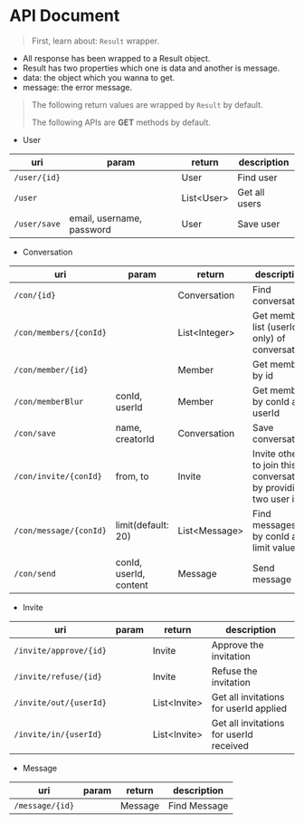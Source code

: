 # API Document

> First, learn about: `Result` wrapper.

- All response has been wrapped to a Result object.
- Result has two properties which one is data and another is message.
- data: the object which you wanna to get.
- message: the error message.

> The following return values are wrapped by `Result` by default.
>
> The following APIs are **GET** methods by default.

- User

| uri          | param                     | return       | description   |
|--------------|---------------------------|--------------|---------------|
| `/user/{id}` |                           | User         | Find user     |
| `/user`      |                           | List\<User\> | Get all users |
| `/user/save` | email, username, password | User         | Save user     |

- Conversation

| uri                    | param                  | return          | description                                                      |
|------------------------|------------------------|-----------------|------------------------------------------------------------------|
| `/con/{id}`            |                        | Conversation    | Find conversation                                                |
| `/con/members/{conId}` |                        | List\<Integer\> | Get member list (userId only) of conversation                    |
| `/con/member/{id}`     |                        | Member          | Get member by id                                                 |
| `/con/memberBlur`      | conId, userId          | Member          | Get member by conId and userId                                   |
| `/con/save`            | name, creatorId        | Conversation    | Save conversation                                                |
| `/con/invite/{conId}`  | from, to               | Invite          | Invite other to join this conversation by providing two user ids |
| `/con/message/{conId}` | limit(default: 20)     | List\<Message\> | Find messages by conId and limit value                           |
| `/con/send`            | conId, userId, content | Message         | Send message                                                     |

- Invite

| uri                    | param | return         | description                             |
|------------------------|-------|----------------|-----------------------------------------|
| `/invite/approve/{id}` |       | Invite         | Approve the invitation                  |
| `/invite/refuse/{id}`  |       | Invite         | Refuse the invitation                   |
| `/invite/out/{userId}` |       | List\<Invite\> | Get all invitations for userId applied  |
| `/invite/in/{userId}`  |       | List\<Invite\> | Get all invitations for userId received |

- Message

| uri             | param | return  | description  |
|-----------------|-------|---------|--------------|
| `/message/{id}` |       | Message | Find Message |
